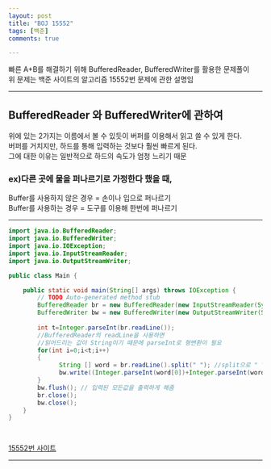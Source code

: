 ```yaml
---
layout: post
title: "BOJ 15552"
tags: [백준]
comments: true

---
```

빠른 A+B를 해결하기 위해 BufferedReader, BufferedWriter를 활용한 문제풀이<br>
위 문제는 백준 사이트의 알고리즘 15552번 문제에 관한 설명임<br>


---

## BufferedReader 와 BufferedWriter에 관하여
위에 있는 2가지는 이름에서 볼 수 있듯이 버퍼를 이용해서 읽고 쓸 수 있게 한다.<br>
버퍼를 거치지만, 하드를 통해 입력하는 것보다 훨씬 빠르게 된다.<br>
그에 대한 이유는 일반적으로 하드의 속도가 엄청 느리기 때문<br>

### ex)다른 곳에 물을 퍼나르기로 가정한다 했을 때,<br>
Buffer를 사용하지 않은 경우 = 손이나 입으로 퍼나르기<br> 
Buffer를 사용하는 경우 = 도구를 이용해 한번에 퍼나르기<br>

---

```java
import java.io.BufferedReader;
import java.io.BufferedWriter;
import java.io.IOException;
import java.io.InputStreamReader;
import java.io.OutputStreamWriter;

public class Main {

	public static void main(String[] args) throws IOException {
		// TODO Auto-generated method stub
		BufferedReader br = new BufferedReader(new InputStreamReader(System.in));
		BufferedWriter bw = new BufferedWriter(new OutputStreamWriter(System.out));
		
		int t=Integer.parseInt(br.readLine()); 
		//BufferedReader의 readLine을 사용하면
		//읽어드리는 값이 String이기 때문에 parseInt로 형변환이 필요
		for(int i=0;i<t;i++)
		{
          	  String [] word = br.readLine().split(" "); //split으로 " "=공백 을 거르고 저장
          	  bw.write((Integer.parseInt(word[0])+Integer.parseInt(word[1])) + "\n");	
		}
		bw.flush(); // 입력된 모든값을 출력하게 해줌
		br.close();
		bw.close();
	}
}




```
<a href="https://www.acmicpc.net/problem/15552">15552번 사이트</a>

---
